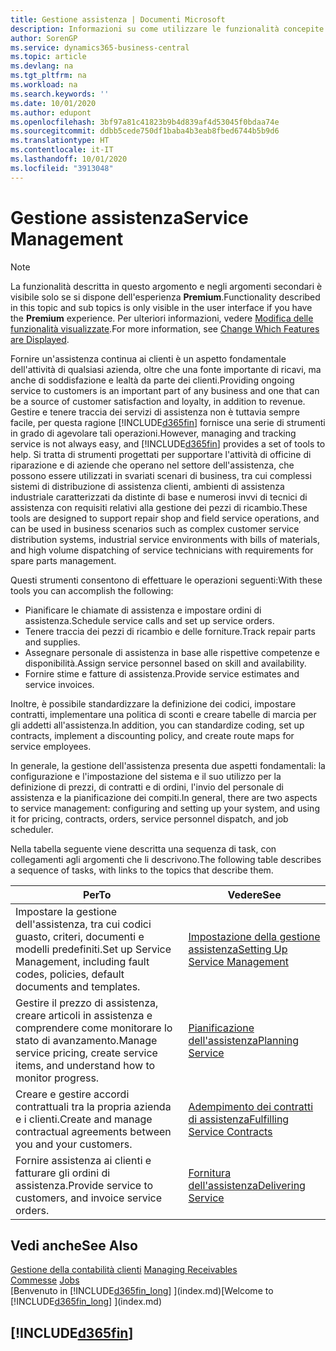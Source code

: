 ```yaml
---
title: Gestione assistenza | Documenti Microsoft
description: Informazioni su come utilizzare le funzionalità concepite per supportare l'attività di officine di riparazione e le operazioni di assistenza su campo.
author: SorenGP
ms.service: dynamics365-business-central
ms.topic: article
ms.devlang: na
ms.tgt_pltfrm: na
ms.workload: na
ms.search.keywords: ''
ms.date: 10/01/2020
ms.author: edupont
ms.openlocfilehash: 3bf97a81c41823b9b4d839af4d53045f0bdaa74e
ms.sourcegitcommit: ddbb5cede750df1baba4b3eab8fbed6744b5b9d6
ms.translationtype: HT
ms.contentlocale: it-IT
ms.lasthandoff: 10/01/2020
ms.locfileid: "3913048"
---
```

# <a name="service-management"></a><span data-ttu-id="3dacd-103">Gestione assistenza</span><span class="sxs-lookup"><span data-stu-id="3dacd-103">Service Management</span></span>
> [!NOTE]
> <span data-ttu-id="3dacd-104">La funzionalità descritta in questo argomento e negli argomenti secondari è visibile solo se si dispone dell'esperienza **Premium**.</span><span class="sxs-lookup"><span data-stu-id="3dacd-104">Functionality described in this topic and sub topics is only visible in the user interface if you have the **Premium** experience.</span></span> <span data-ttu-id="3dacd-105">Per ulteriori informazioni, vedere [Modifica delle funzionalità visualizzate](ui-experiences.md).</span><span class="sxs-lookup"><span data-stu-id="3dacd-105">For more information, see [Change Which Features are Displayed](ui-experiences.md).</span></span>

<span data-ttu-id="3dacd-106">Fornire un'assistenza continua ai clienti è un aspetto fondamentale dell'attività di qualsiasi azienda, oltre che una fonte importante di ricavi, ma anche di soddisfazione e lealtà da parte dei clienti.</span><span class="sxs-lookup"><span data-stu-id="3dacd-106">Providing ongoing service to customers is an important part of any business and one that can be a source of customer satisfaction and loyalty, in addition to revenue.</span></span> <span data-ttu-id="3dacd-107">Gestire e tenere traccia dei servizi di assistenza non è tuttavia sempre facile, per questa ragione [!INCLUDE[d365fin](includes/d365fin_md.md)] fornisce una serie di strumenti in grado di agevolare tali operazioni.</span><span class="sxs-lookup"><span data-stu-id="3dacd-107">However, managing and tracking service is not always easy, and [!INCLUDE[d365fin](includes/d365fin_md.md)] provides a set of tools to help.</span></span> <span data-ttu-id="3dacd-108">Si tratta di strumenti progettati per supportare l'attività di officine di riparazione e di aziende che operano nel settore dell'assistenza, che possono essere utilizzati in svariati scenari di business, tra cui complessi sistemi di distribuzione di assistenza clienti, ambienti di assistenza industriale caratterizzati da distinte di base e numerosi invvi di tecnici di assistenza con requisiti relativi alla gestione dei pezzi di ricambio.</span><span class="sxs-lookup"><span data-stu-id="3dacd-108">These tools are designed to support repair shop and field service operations, and can be used in business scenarios such as complex customer service distribution systems, industrial service environments with bills of materials, and high volume dispatching of service technicians with requirements for spare parts management.</span></span>  

 <span data-ttu-id="3dacd-109">Questi strumenti consentono di effettuare le operazioni seguenti:</span><span class="sxs-lookup"><span data-stu-id="3dacd-109">With these tools you can accomplish the following:</span></span>  

* <span data-ttu-id="3dacd-110">Pianificare le chiamate di assistenza e impostare ordini di assistenza.</span><span class="sxs-lookup"><span data-stu-id="3dacd-110">Schedule service calls and set up service orders.</span></span>  
* <span data-ttu-id="3dacd-111">Tenere traccia dei pezzi di ricambio e delle forniture.</span><span class="sxs-lookup"><span data-stu-id="3dacd-111">Track repair parts and supplies.</span></span>  
* <span data-ttu-id="3dacd-112">Assegnare personale di assistenza in base alle rispettive competenze e disponibilità.</span><span class="sxs-lookup"><span data-stu-id="3dacd-112">Assign service personnel based on skill and availability.</span></span>  
* <span data-ttu-id="3dacd-113">Fornire stime e fatture di assistenza.</span><span class="sxs-lookup"><span data-stu-id="3dacd-113">Provide service estimates and service invoices.</span></span>  

<span data-ttu-id="3dacd-114">Inoltre, è possibile standardizzare la definizione dei codici, impostare contratti, implementare una politica di sconti e creare tabelle di marcia per gli addetti all'assistenza.</span><span class="sxs-lookup"><span data-stu-id="3dacd-114">In addition, you can standardize coding, set up contracts, implement a discounting policy, and create route maps for service employees.</span></span>  

<span data-ttu-id="3dacd-115">In generale, la gestione dell'assistenza presenta due aspetti fondamentali: la configurazione e l'impostazione del sistema e il suo utilizzo per la definizione di prezzi, di contratti e di ordini, l'invio del personale di assistenza e la pianificazione dei compiti.</span><span class="sxs-lookup"><span data-stu-id="3dacd-115">In general, there are two aspects to service management: configuring and setting up your system, and using it for pricing, contracts, orders, service personnel dispatch, and job scheduler.</span></span>  

<span data-ttu-id="3dacd-116">Nella tabella seguente viene descritta una sequenza di task, con collegamenti agli argomenti che li descrivono.</span><span class="sxs-lookup"><span data-stu-id="3dacd-116">The following table describes a sequence of tasks, with links to the topics that describe them.</span></span>   

|<span data-ttu-id="3dacd-117">**Per**</span><span class="sxs-lookup"><span data-stu-id="3dacd-117">**To**</span></span>|<span data-ttu-id="3dacd-118">**Vedere**</span><span class="sxs-lookup"><span data-stu-id="3dacd-118">**See**</span></span>|  
|------------|-------------|  
|<span data-ttu-id="3dacd-119">Impostare la gestione dell'assistenza, tra cui codici guasto, criteri, documenti e modelli predefiniti.</span><span class="sxs-lookup"><span data-stu-id="3dacd-119">Set up Service Management, including fault codes, policies, default documents and templates.</span></span>|[<span data-ttu-id="3dacd-120">Impostazione della gestione assistenza</span><span class="sxs-lookup"><span data-stu-id="3dacd-120">Setting Up Service Management</span></span>](service-setup-service.md)|  
|<span data-ttu-id="3dacd-121">Gestire il prezzo di assistenza, creare articoli in assistenza e comprendere come monitorare lo stato di avanzamento.</span><span class="sxs-lookup"><span data-stu-id="3dacd-121">Manage service pricing, create service items, and understand how to monitor progress.</span></span>|[<span data-ttu-id="3dacd-122">Pianificazione dell'assistenza</span><span class="sxs-lookup"><span data-stu-id="3dacd-122">Planning Service</span></span>](service-plan-service.md)|  
|<span data-ttu-id="3dacd-123">Creare e gestire accordi contrattuali tra la propria azienda e i clienti.</span><span class="sxs-lookup"><span data-stu-id="3dacd-123">Create and manage contractual agreements between you and your customers.</span></span>|[<span data-ttu-id="3dacd-124">Adempimento dei contratti di assistenza</span><span class="sxs-lookup"><span data-stu-id="3dacd-124">Fulfilling Service Contracts</span></span>](service-fulfill-service-contracts.md)|  
|<span data-ttu-id="3dacd-125">Fornire assistenza ai clienti e fatturare gli ordini di assistenza.</span><span class="sxs-lookup"><span data-stu-id="3dacd-125">Provide service to customers, and invoice service orders.</span></span>|[<span data-ttu-id="3dacd-126">Fornitura dell'assistenza</span><span class="sxs-lookup"><span data-stu-id="3dacd-126">Delivering Service</span></span>](service-deliver-service.md)|  

## <a name="see-also"></a><span data-ttu-id="3dacd-127">Vedi anche</span><span class="sxs-lookup"><span data-stu-id="3dacd-127">See Also</span></span>  
<span data-ttu-id="3dacd-128">[Gestione della contabilità clienti](receivables-manage-receivables.md) </span><span class="sxs-lookup"><span data-stu-id="3dacd-128">[Managing Receivables](receivables-manage-receivables.md) </span></span>  
<span data-ttu-id="3dacd-129">[Commesse](projects-how-create-jobs.md) </span><span class="sxs-lookup"><span data-stu-id="3dacd-129">[Jobs](projects-how-create-jobs.md) </span></span>  
<span data-ttu-id="3dacd-130">[Benvenuto in [!INCLUDE[d365fin_long](includes/d365fin_long_md.md)] ](index.md)</span><span class="sxs-lookup"><span data-stu-id="3dacd-130">[Welcome to [!INCLUDE[d365fin_long](includes/d365fin_long_md.md)] ](index.md)</span></span>

## [!INCLUDE[d365fin](includes/free_trial_md.md)]  
